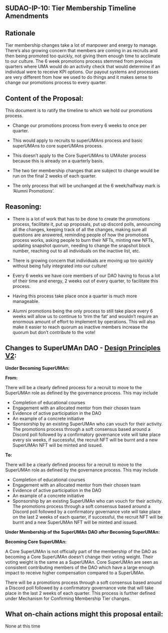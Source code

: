 ## SUDAO-IP-10: Tier Membership Timeline Amendments

## Rationale

Tier membership changes take a lot of manpower and energy to manage. There’s also growing concern that members are coming in as recruits and then being promoted too quickly, not giving them enough time to acclimate to our culture. The 6 week promotions process stemmed from previous quarters where UMA would do an activity check that would determine if an individual were to receive KPI options. Our payout systems and processes are very different from how we used to do things and it makes sense to change our promotions process to every quarter.

## Content of the Proposal:

This document is to ratify the timeline to which we hold our promotions process.

- Change our promotions process from every 6 weeks to once per quarter.

- This would apply to recruits to superUMAns process and basic superUMAns to core superUMAns process.

- This doesn’t apply to the Core SuperUMAns to UMAster process because this is already on a quarterly basis.

- The two tier membership changes that are subject to change would be run on the final 2 weeks of each quarter.

- The only process that will be unchanged at the 6 week/halfway mark is ‘Alumni Promotions’.

## Reasoning:

- There is a lot of work that has to be done to create the promotions process, facilitate it, put up proposals, put up discord polls, announcing all the changes, keeping track of all the changes, making sure all questions are answered, reminding people of how the promotions process works, asking people to burn their NFTs, minting new NFTs, updating snapshot quorum, needing to change the snapshot block number, reaching out to all individuals on the inactive list, etc.

- There is growing concern that individuals are moving up too quickly without being fully integrated into our culture!

- Every 6 weeks we have core members of our DAO having to focus a lot of their time and energy, 2 weeks out of every quarter, to facilitate this process.

- Having this process take place once a quarter is much more manageable.

- Alumni promotions being the only process to still take place every 6 weeks will allow us to continue to ‘trim the fat’ and wouldn’t require an enormous amount of effort to implement by operations. This will also make it easier to reach quorum as inactive members increase the quorum but don’t contribute to the vote!

## Changes to SuperUMAn DAO - [Design Principles V2](https://docs.google.com/document/d/1ykN_Uey3oPzNVeP_rBs2LYgViMRC2zflkoOiXdRiZC4/edit):

**Under Becoming SuperUMAn:**

**From:**

There will be a clearly defined process for a recruit to move to the SuperUMAn role as defined by the governance process. This may include

- Completion of educational courses
- Engagement with an allocated mentor from their chosen team
- Evidence of active participation in the DAO
- An example of a concrete initiative
- Sponsorship by an existing SuperUMAn who can vouch for their activity.
The promotions process through a soft consensus based around a Discord poll followed by a confirmatory governance vote will take place every six weeks, if successful, the recruit NFT will be burnt and a new SuperUMAn NFT will be minted and issued.

**To:**

There will be a clearly defined process for a recruit to move to the SuperUMAn role as defined by the governance process. This may include

- Completion of educational courses
- Engagement with an allocated mentor from their chosen team
- Evidence of active participation in the DAO
- An example of a concrete initiative
- Sponsorship by an existing SuperUMAn who can vouch for their activity.
The promotions process through a soft consensus based around a Discord poll followed by a confirmatory governance vote will take place on the last 2 weeks of each quarter, if successful, the recruit NFT will be burnt and a new SuperUMAn NFT will be minted and issued.

**Under Membership of the SuperUMAn DAO after Becoming SuperUMAn:**

**Becoming Core SuperUMAn:**

A Core SuperUMAn is not officially part of the membership of the DAO as becoming a Core SuperUMAn doesn’t change their voting weight. Their voting weight is the same as a SuperUMAn. Core SuperUMAn are seen as consistent contributing members of the DAO which have a large enough impact to receive higher compensation compared to a SuperUMAn.

There will be a promotions process through a soft consensus based around a Discord poll followed by a confirmatory governance vote that will take place in the last 2 weeks of each quarter. This process is further defined under Mechanism for Confirming Membership Tier changes.

## What on-chain actions might this proposal entail:

None at this time

